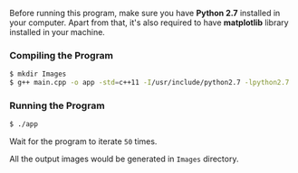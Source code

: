 Before running this program, make sure you have **Python 2.7** installed in your computer. Apart from that, it's also required to have **matplotlib** library installed in your machine.

### Compiling the Program
```sh
$ mkdir Images
$ g++ main.cpp -o app -std=c++11 -I/usr/include/python2.7 -lpython2.7
```

### Running the Program
```sh
$ ./app
```
Wait for the program to iterate `50` times.

All the output images would be generated in ```Images``` directory.
